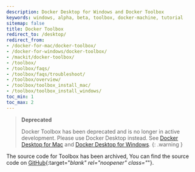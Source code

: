 ```yaml
---
description: Docker Desktop for Windows and Docker Toolbox
keywords: windows, alpha, beta, toolbox, docker-machine, tutorial
sitemap: false
title: Docker Toolbox
redirect_to: /desktop/
redirect_from:
- /docker-for-mac/docker-toolbox/
- /docker-for-windows/docker-toolbox/
- /mackit/docker-toolbox/
- /toolbox/
- /toolbox/faqs/
- /toolbox/faqs/troubleshoot/
- /toolbox/overview/
- /toolbox/toolbox_install_mac/
- /toolbox/toolbox_install_windows/
toc_min: 1
toc_max: 2
---
```


> **Deprecated**
>
> Docker Toolbox has been deprecated and is no longer in active development. Please
> use Docker Desktop instead. See [Docker Desktop for Mac](../desktop/mac/index.md)
> and [Docker Desktop for Windows](../desktop/windows/index.md).
{: .warning }

The source code for Toolbox has been archived, You can find the source code 
on [GitHub](https://github.com/docker-archive/toolbox){:target="_blank" rel="noopener" class="_"}.
